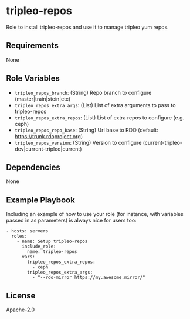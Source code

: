 tripleo-repos
=============

Role to install tripleo-repos and use it to manage tripleo yum repos.

Requirements
------------

None

Role Variables
--------------

* `tripleo_repos_branch`: (String) Repo branch to configure (master|train|stein|etc)
* `tripleo_repos_extra_args`: (List) List of extra arguments to pass to tripleo-repos
* `tripleo_repos_extra_repos`: (List) List of extra repos to configure (e.g. ceph)
* `tripleo_repos_repo_base`: (String) Url base to RDO (default: https://trunk.rdoproject.org)
* `tripleo_repos_version`: (String) Version to configure (current-tripleo-dev|current-tripleo|current)

Dependencies
------------

None

Example Playbook
----------------

Including an example of how to use your role (for instance, with variables passed in as parameters) is always nice for users too:

    - hosts: servers
      roles:
        - name: Setup tripleo-repos
          include_role:
            name: tripleo-repos
          vars:
            tripleo_repos_extra_repos:
              - ceph
            tripleo_repos_extra_args:
              - "--rdo-mirror https://my.awesome.mirror/"

License
-------

Apache-2.0
